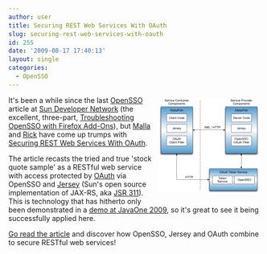 ```yaml
---
author: user
title: Securing REST Web Services With OAuth
slug: securing-rest-web-services-with-oauth
id: 255
date: '2009-08-17 17:40:13'
layout: single
categories:
  - OpenSSO
---
```


<span style="margin: 5px; float: right;">[![](images/restwebservices-rest-arch.png)](http://developers.sun.com/identity/reference/techart/restwebservices.html)</span>

It's been a while since the last [OpenSSO](http://opensso.org/) article at [Sun Developer Network](http://developers.sun.com/) (the excellent, three-part, [Troubleshooting OpenSSO with Firefox Add-Ons](http://developers.sun.com/identity/reference/techart/troubleshooting.html)), but [Malla](http://blogs.sun.com/malla/) and [Rick](http://blogs.sun.com/rikart/) have come up trumps with [Securing REST Web Services With OAuth](http://developers.sun.com/identity/reference/techart/restwebservices.html).

The article recasts the tried and true 'stock quote sample' as a RESTful web service with access protected by [OAuth](http://oauth.net/) via OpenSSO and [Jersey](https://jersey.dev.java.net/) (Sun's open source implementation of JAX-RS, aka [JSR 311](http://jcp.org/en/jsr/summary?id=311)). This is technology that has hitherto only been demonstrated in a [demo at JavaOne 2009](back-after-javaone-2009), so it's great to see it being successfully applied here.

[Go read the article](http://developers.sun.com/identity/reference/techart/restwebservices.html) and discover how OpenSSO, Jersey and OAuth combine to secure RESTful web services!